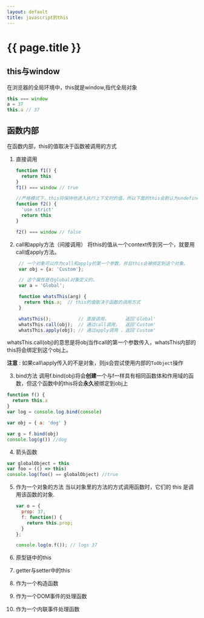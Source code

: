 ```yaml
---
layout: default
title: javascript的this
---
```


# {{ page.title }}

## this与window
在浏览器的全局环境中，this就是window,指代全局对象
```javascript
this === window
a = 37
this.a // 37
```

## 函数内部
在函数内部，this的值取决于函数被调用的方式

1. 直接调用
   ```javascript
   function f1() {
     return this
   }
   f1() === window // true

   //严格模式下，this将保持他进入执行上下文时的值，所以下面的this会默认为undefined
   function f2() {
     'use strict'
     return this
   }

   f2() === window // false
   ```

2. call和apply方法（间接调用）
   将this的值从一个context传到另一个，就要用call或apply方法。
   ```javascript
    // 一个对象可以作为call和apply的第一个参数，并且this会被绑定到这个对象。
    var obj = {a: 'Custom'};

    // 这个属性是在global对象定义的。
    var a = 'Global';

    function whatsThis(arg) {
      return this.a;  // this的值取决于函数的调用方式
    }

    whatsThis();          // 直接调用，      返回'Global'
    whatsThis.call(obj);  // 通过call调用，  返回'Custom'
    whatsThis.apply(obj); // 通过apply调用 ，返回'Custom'

   ```
  whatsThis.call(obj)的意思是将obj当作call的第一个参数传入，whatsThis内部的this将会绑定到这个obj上。

  **注意** : 如果call\apply传入的不是对象，则js会尝试使用内部的<code>ToObject</code>操作

3. bind方法
   调用f.bind(obj)将会**创建**一个与f一样具有相同函数体和作用域的函数，但这个函数中的this将会**永久**被绑定到obj上
  ```javascript
  function f() {
  	return this.a
  }
  var log = console.log.bind(console)

  var obj = { a: 'dog' }

  var g = f.bind(obj)
  console.log(g()) //dog
  ```

4. 箭头函数
  ```javascript
  var globalObject = this
  var foo = (() => this)
  console.log(foo() == globalObject) //true
  ```
5. 作为一个对象的方法
   当以对象里的方法的方式调用函数时，它们的 this 是调用该函数的对象.
   ```javascript
   var o = {
     prop: 37,
     f: function() {
       return this.prop;
     }
   };

   console.log(o.f()); // logs 37

   ```

6. 原型链中的this


7. getter与setter中的this

8. 作为一个构造函数

9. 作为一个DOM事件的处理函数

10. 作为一个内联事件处理函数
